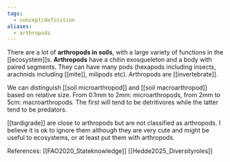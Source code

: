 ```yaml
---
tags:
  - concept/definition
aliases:
  - arthropods
---
```

There are a lot of **arthropods in soils**, with a large variety of functions in the [[ecosystem]]s.
**Arthropods** have a chitin exosqueleton and a body with paired segments. They can have many pods (hexapods including insects, arachnids including [[mite]], milipods etc). Arthropods are [[invertebrate]].

We can distinguish [[soil microarthropod]] and [[soil macroarthropod]] based on relative size. From 0.1mm to 2mm: microarthropods, from 2mm to 5cm: macroarthropods. The first will tend to be detritivores while the latter tend to be predators.

[[tardigrade]] are close to arthropods but are not classified as arthropods. I believe it is ok to ignore them although they are very cute and might be useful to ecosystems, or at least put them with arthropods.

References:
[[FAO2020_Stateknowledge]]
[[Hedde2025_Diversityroles]]